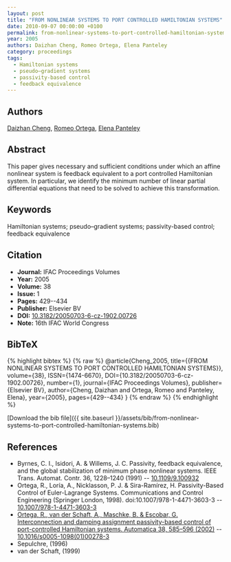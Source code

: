 ```yaml
---
layout: post
title: "FROM NONLINEAR SYSTEMS TO PORT CONTROLLED HAMILTONIAN SYSTEMS"
date: 2010-09-07 00:00:00 +0100
permalink: from-nonlinear-systems-to-port-controlled-hamiltonian-systems
year: 2005
authors: Daizhan Cheng, Romeo Ortega, Elena Panteley
category: proceedings
tags:
  - Hamiltonian systems
  - pseudo–gradient systems
  - passivity-based control
  - feedback equivalence
---
```

 
## Authors
[Daizhan Cheng](authors/daizhan-cheng), [Romeo Ortega](authors/romeo-ortega), [Elena Panteley](authors/elena-panteley)
 
## Abstract
This paper gives necessary and sufficient conditions under which an affine nonlinear system is feedback equivalent to a port controlled Hamiltonian system. In particular, we identify the minimum number of linear partial differential equations that need to be solved to achieve this transformation.
 
## Keywords
Hamiltonian systems; pseudo–gradient systems; passivity-based control; feedback equivalence
 
## Citation
- **Journal:** IFAC Proceedings Volumes
- **Year:** 2005
- **Volume:** 38
- **Issue:** 1
- **Pages:** 429--434
- **Publisher:** Elsevier BV
- **DOI:** [10.3182/20050703-6-cz-1902.00726](https://doi.org/10.3182/20050703-6-cz-1902.00726)
- **Note:** 16th IFAC World Congress
 
## BibTeX
{% highlight bibtex %}
{% raw %}
@article{Cheng_2005,
  title={{FROM NONLINEAR SYSTEMS TO PORT CONTROLLED HAMILTONIAN SYSTEMS}},
  volume={38},
  ISSN={1474-6670},
  DOI={10.3182/20050703-6-cz-1902.00726},
  number={1},
  journal={IFAC Proceedings Volumes},
  publisher={Elsevier BV},
  author={Cheng, Daizhan and Ortega, Romeo and Panteley, Elena},
  year={2005},
  pages={429--434}
}
{% endraw %}
{% endhighlight %}
 
[Download the bib file]({{ site.baseurl }}/assets/bib/from-nonlinear-systems-to-port-controlled-hamiltonian-systems.bib)
 
## References
- Byrnes, C. I., Isidori, A. & Willems, J. C. Passivity, feedback equivalence, and the global stabilization of minimum phase nonlinear systems. IEEE Trans. Automat. Contr. 36, 1228–1240 (1991) -- [10.1109/9.100932](https://doi.org/10.1109/9.100932)
- Ortega, R., Loría, A., Nicklasson, P. J. & Sira-Ramírez, H. Passivity-Based Control of Euler-Lagrange Systems. Communications and Control Engineering (Springer London, 1998). doi:10.1007/978-1-4471-3603-3 -- [10.1007/978-1-4471-3603-3](https://doi.org/10.1007/978-1-4471-3603-3)
- [Ortega, R., van der Schaft, A., Maschke, B. & Escobar, G. Interconnection and damping assignment passivity-based control of port-controlled Hamiltonian systems. Automatica 38, 585–596 (2002)](interconnection-and-damping-assignment-passivity-based-control-of-port-controlled-hamiltonian-systems) -- [10.1016/s0005-1098(01)00278-3](https://doi.org/10.1016/s0005-1098(01)00278-3)
- Sepulchre, (1996)
- van der Schaft, (1999)

